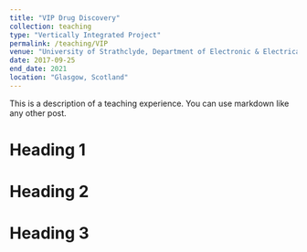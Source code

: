 ```yaml
---
title: "VIP Drug Discovery"
collection: teaching
type: "Vertically Integrated Project"
permalink: /teaching/VIP
venue: "University of Strathclyde, Department of Electronic & Electrical Engineering"
date: 2017-09-25
end_date: 2021
location: "Glasgow, Scotland"
---
```


This is a description of a teaching experience. You can use markdown like any other post.

Heading 1
======

Heading 2
======

Heading 3
======
